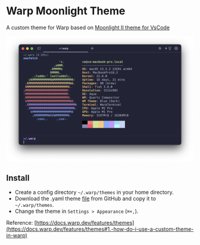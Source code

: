 # Warp Moonlight Theme
A custom theme for Warp based on [Moonlight II theme for VsCode](https://github.com/atomiks/moonlight-vscode-theme)

![Theme Preview](assets/moonlight-preview.png)

## Install

- Create a config directory `~/.warp/themes` in your home directory.
- Download the .yaml theme [file](https://raw.githubusercontent.com/christian-ek/warp-moonlight/main/Moonlight.yaml) from GitHub and copy it to `~/.warp/themes`.
- Change the theme in `Settings > Appearance` (`⌘+,`).

Reference: [https://docs.warp.dev/features/themes](https://docs.warp.dev/features/themes#1.-how-do-i-use-a-custom-theme-in-warp)